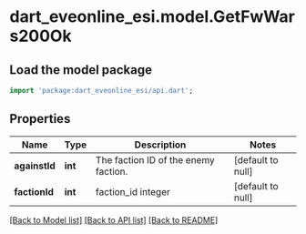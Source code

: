 # dart_eveonline_esi.model.GetFwWars200Ok

## Load the model package
```dart
import 'package:dart_eveonline_esi/api.dart';
```

## Properties
Name | Type | Description | Notes
------------ | ------------- | ------------- | -------------
**againstId** | **int** | The faction ID of the enemy faction. | [default to null]
**factionId** | **int** | faction_id integer | [default to null]

[[Back to Model list]](../README.md#documentation-for-models) [[Back to API list]](../README.md#documentation-for-api-endpoints) [[Back to README]](../README.md)


